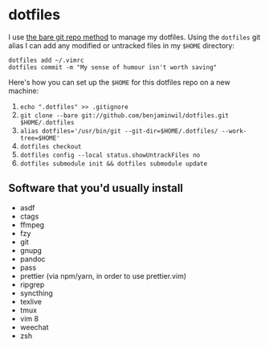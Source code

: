 # dotfiles

I use [the bare git repo method][1] to manage my dotfiles. Using the `dotfiles`
git alias I can add any modified or untracked files in my `$HOME` directory:

```shell
dotfiles add ~/.vimrc
dotfiles commit -m "My sense of humour isn't worth saving"
```

Here's how you can set up the `$HOME` for this dotfiles repo on a new machine:

1. `echo ".dotfiles" >> .gitignore`
2. `git clone --bare git://github.com/benjaminwil/dotfiles.git $HOME/.dotfiles`
3. `alias dotfiles='/usr/bin/git --git-dir=$HOME/.dotfiles/ --work-tree=$HOME'`
4. `dotfiles checkout`
5. `dotfiles config --local status.showUntrackFiles no`
6. `dotfiles submodule init && dotfiles submodule update`

[1]: https://developer.atlassian.com/blog/2016/02/best-way-to-store-dotfiles-git-bare-repo/

## Software that you'd usually install

- asdf
- ctags
- ffmpeg
- fzy
- git
- gnupg
- pandoc
- pass
- prettier (via npm/yarn, in order to use prettier.vim)
- ripgrep
- syncthing
- texlive
- tmux
- vim 8
- weechat
- zsh
